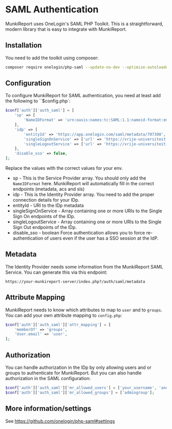 # SAML Authentication

MunkiReport uses OneLogin's SAML PHP Toolkit. This is a straightforward, modern library that is easy to integrate with MunkiReport.

## Installation

You need to add the toolkit using composer:

```bash
composer require onelogin/php-saml --update-no-dev --optimize-autoloader
```

## Configuration

To configure MunkiReport for SAML authentication, you need at least add the following to ``$config.php`:

```php
$conf['auth']['auth_saml'] = [
    'sp' => [
        'NameIDFormat' => 'urn:oasis:names:tc:SAML:1.1:nameid-format:emailAddress',
    ],
    'idp' => [
        'entityId' => 'https://app.onelogin.com/saml/metadata/707308',
        'singleSignOnService' => ['url' => 'https://vrije-universiteit-amsterdam-dev.onelogin.com/trust/saml2/http-post/sso/707308'],
        'singleLogoutService' => ['url' => 'https://vrije-universiteit-amsterdam-dev.onelogin.com/trust/saml2/http-redirect/slo/707308'],
    ],
    'disable_sso' => false,
];
```

Replace the values with the correct values for your env.

* sp - This is the Service Provider array. You should only add the `NameIDFormat` here. MunkiReport will automatically fill in the correct endpoints (metadata, acs and sls)
* idp - This is the Identity Provider array. You need to add the proper connection details for your IDp.
* entityId - URI to the IDp metadata
* singleSignOnService - Array containing one or more URIs to the Single Sign On endpoints of the IDp.
* singleLogoutService - Array containing one or more URIs to the Single Sign Out endpoints of the IDp.
* disable_sso - boolean Force authentication allows you to force re-authentication of users even if the user has a SSO session at the IdP.

## Metadata

The Identity Provider needs some information from the MunkiReport SAML Service. You can generate this via this endpoint:

```
https://your-munkireport-server/index.php?/auth/saml/metadata
```

## Attribute Mapping

MunkiReport needs to know which attributes to map to `user` and to `groups`. You can add your own attribute mapping to `config.php`:

```php
$conf['auth']['auth_saml']['attr_mapping'] = [
    'memberOf' => 'groups',
    'User.email' => 'user',
];
```

## Authorization

You can handle authorization in the IDp by only allowing users and or groups to authenticate for MunkiReport. But you can also handle authorization in the SAML configuration:

```php
$conf['auth']['auth_saml']['mr_allowed_users'] = ['your_username', 'another_user'];
$conf['auth']['auth_saml']['mr_allowed_groups'] = ['admingroup'];
```

## More information/settings

See https://github.com/onelogin/php-saml#settings
